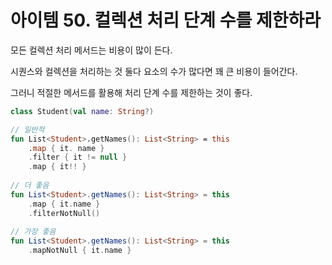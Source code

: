 # 아이템 50. 컬렉션 처리 단계 수를 제한하라

모든 컬렉션 처리 메서드는 비용이 많이 든다.

시퀀스와 컬렉션을 처리하는 것 둘다 요소의 수가 많다면 꽤 큰 비용이 들어간다.

그러니 적절한 메서드를 활용해 처리 단계 수를 제한하는 것이 좋다.

```kt
class Student(val name: String?)

// 일반적
fun List<Student>.getNames(): List<String> = this
    .map { it. name }
    .filter { it != null }
    .map { it!! }
    
// 더 좋음
fun List<Student>.getNames(): List<String> = this
    .map { it.name }
    .filterNotNull()
    
// 가장 좋음
fun List<Student>.getNames(): List<String> = this
    .mapNotNull { it.name }
```
